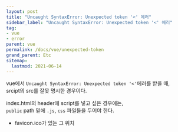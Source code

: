 ```yaml
---
layout: post
title: "Uncaught SyntaxError: Unexpected token '<' 에러"
sidebar_label: "Uncaught SyntaxError: Unexpected token '<' 에러"
tag:
- vue
- error
parent: vue
permalink: /docs/vue/unexpected-token
grand_parent: Etc
sitemap:
  lastmod: 2021-06-14
---
```


vue에서 `Uncaught SyntaxError: Unexpected token '<'`에러를 받을 때,  
srcipt의 src를 잘못 명시한 경우이다.

index.html의 header에 script를 넣고 싶은 경우에는,  
`public` path 밑에 `.js`, `css` 파일들을 두어야 한다.
- favicon.ico가 있는 그 위치